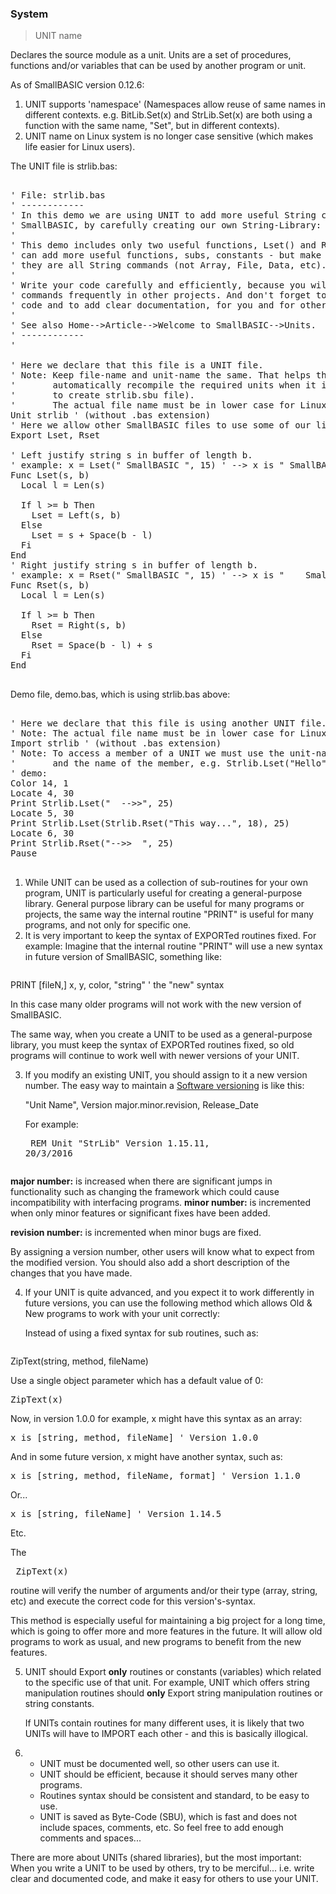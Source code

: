 ### System

> UNIT name

Declares the source module as a unit. Units are a set of procedures, functions and/or variables that can be used by another program or unit.

As of SmallBASIC version 0.12.6:
1. UNIT supports 'namespace' (Namespaces allow reuse of same names in different contexts. e.g. BitLib.Set(x) and StrLib.Set(x) are both using a function with the same name, "Set", but in different contexts). 
2. UNIT name on Linux system is no longer case sensitive (which makes life easier for Linux users).

The UNIT file is strlib.bas:
<pre>

' File: strlib.bas
' ------------ 
' In this demo we are using UNIT to add more useful String commands to 
' SmallBASIC, by carefully creating our own String-Library: strlib.bas
'
' This demo includes only two useful functions, Lset() and Rset(); You
' can add more useful functions, subs, constants - but make sure that
' they are all String commands (not Array, File, Data, etc).
'
' Write your code carefully and efficiently, because you will use these 
' commands frequently in other projects. And don't forget to debug the
' code and to add clear documentation, for you and for others.
' 
' See also Home-->Article-->Welcome to SmallBASIC-->Units.
' ------------
'
  
' Here we declare that this file is a UNIT file.
' Note: Keep file-name and unit-name the same. That helps the SB to 
'       automatically recompile the required units when it is needed (i.e.
'       to create strlib.sbu file).
'       The actual file name must be in lower case for Linux OS.
Unit strlib ' (without .bas extension)
' Here we allow other SmallBASIC files to use some of our library keywords:
Export Lset, Rset

' Left justify string s in buffer of length b.
' example: x = Lset(" SmallBASIC ", 15) ' --> x is " SmallBASIC    " 
Func Lset(s, b)
  Local l = Len(s)
  
  If l >= b Then
    Lset = Left(s, b)
  Else
    Lset = s + Space(b - l)
  Fi
End
' Right justify string s in buffer of length b.
' example: x = Rset(" SmallBASIC ", 15) ' --> x is "    SmallBASIC " 
Func Rset(s, b)
  Local l = Len(s)
  
  If l >= b Then
    Rset = Right(s, b)
  Else
    Rset = Space(b - l) + s
  Fi
End

</pre>

Demo file, demo.bas, which is using strlib.bas above:
<pre>

' Here we declare that this file is using another UNIT file.
' Note: The actual file name must be in lower case for Linux OS.
Import strlib ' (without .bas extension)
' Note: To access a member of a UNIT we must use the unit-name, a point
'       and the name of the member, e.g. Strlib.Lset("Hello", 10).
' demo:
Color 14, 1
Locate 4, 30
Print Strlib.Lset("  -->>", 25)
Locate 5, 30
Print Strlib.Lset(Strlib.Rset("This way...", 18), 25)
Locate 6, 30
Print Strlib.Rset("-->>  ", 25)
Pause

</pre>

1. While UNIT can be used as a collection of sub-routines for your own
   program, UNIT is particularly useful for creating a general-purpose
   library.
   General purpose library can be useful for many programs or projects, 
   the same way the internal routine "PRINT" is useful for many programs,
   and not only for specific one.
2. It is very important to keep the syntax of EXPORTed routines fixed.
   For example: 
   Imagine that the internal routine "PRINT" will use a new syntax in 
   future version of SmallBASIC, something like:
   <pre>
PRINT [fileN,] x, y, color, "string"  ' the "new" syntax
</pre>

   In this case many older programs will not work with the new version
   of SmallBASIC.
   
   The same way, when you create a UNIT to be used as a general-purpose
   library, you must keep the syntax of EXPORTed routines fixed, so old
   programs will continue to work well with newer versions of your UNIT.
   
3. If you modify an existing UNIT, you should assign to it a new version number.
   The easy way to maintain a <a href=https://en.wikipedia.org/wiki/Software_versioning> Software versioning</a> is like this:
   
   "Unit Name", Version major.minor.revision, Release_Date
   
   For example: <pre>
REM Unit "StrLib" Version 1.15.11, 20/3/2016
</pre>

     
   <strong>major number:</strong> is increased when there are significant jumps in functionality such as changing the framework which could cause incompatibility with interfacing programs.
   <strong>minor number:</strong> is incremented when only minor features or significant fixes have been added.
 
   <strong>revision number:</strong> is incremented when minor bugs are fixed.
   
   By assigning a version number, other users will know what to expect from the
   modified version. You should also add a short description of the changes 
   that you have made.
   
4. If your UNIT is quite advanced, and you expect it to work differently in
   future versions, you can use the following method which allows Old & New
   programs to work with your unit correctly:
   
   Instead of using a fixed syntax for sub routines, such as:
   
   <pre>
ZipText(string, method, fileName)
</pre>

   
   Use a single object parameter which has a default value of 0:
   
   <pre>
ZipText(x)
</pre>

   
   Now, in version 1.0.0 for example, x might have this syntax as an array:
   
   <pre>
x is [string, method, fileName] ' Version 1.0.0
</pre>

   
   And in some future version, x might have another syntax, such as:
   
   <pre>
x is [string, method, fileName, format] ' Version 1.1.0
</pre>

   Or...
   <pre>
x is [string, fileName] ' Version 1.14.5
</pre>

   Etc.
   
   The <pre>
ZipText(x)
</pre>
 routine will verify the number of arguments
   and/or their type (array, string, etc) and execute the correct code for this
   version's-syntax.
   
   This method is especially useful for maintaining a big project for a long
   time, which is going to offer more and more features in the future. It will
   allow old programs to work as usual, and new programs to benefit from the
   new features.
   
5. UNIT should Export <strong>only</strong> routines or constants (variables)
   which related to the specific use of that unit. 
   For example, UNIT which offers string manipulation routines should <strong>only</strong> 
   Export string manipulation routines or string constants.
   
   If UNITs contain routines for many different uses, it is likely that two
   UNITs will have to IMPORT each other - and this is basically illogical.
6. * UNIT must be documented well, so other users can use it.
   * UNIT should be efficient, because it should serves many other programs.
   * Routines syntax should be consistent and standard, to be easy to use.
   * UNIT is saved as Byte-Code (SBU), which is fast and does not include
     spaces, comments, etc. So feel free to add enough comments and spaces...
     
There are more about UNITs (shared libraries), but the most important: 
 When you write a UNIT to be used by others, try to be merciful... i.e.
 write clear and documented code, and make it easy for others to use your
 UNIT.
